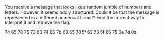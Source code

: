 You receive a message that looks like a random jumble of numbers and letters. However, it seems oddly structured. Could it be that the message is represented in a different numerical format? Find the correct way to interpret it and retrieve the flag.

74 65 78 75 73 63 74 66 7b 68 65 78 5f 69 73 5f 66 75 6e 7d 0a